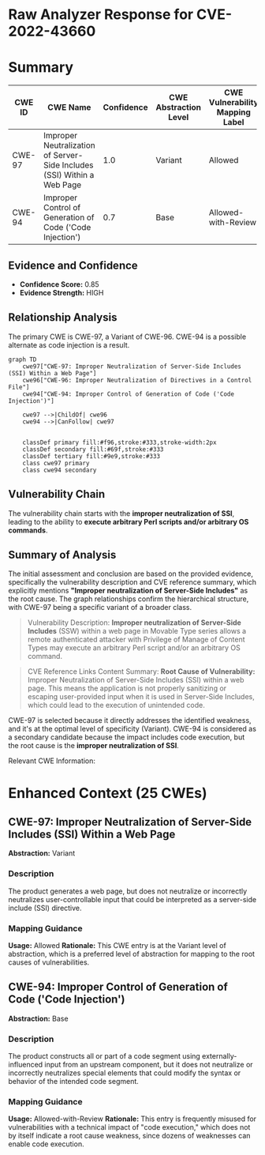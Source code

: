 # Raw Analyzer Response for CVE-2022-43660

# Summary
| CWE ID | CWE Name | Confidence | CWE Abstraction Level | CWE Vulnerability Mapping Label | CWE-Vulnerability Mapping Notes |
|---|---|---|---|---|---|
| CWE-97 | Improper Neutralization of Server-Side Includes (SSI) Within a Web Page | 1.0 | Variant | Allowed | Primary CWE |
| CWE-94 | Improper Control of Generation of Code ('Code Injection') | 0.7 | Base | Allowed-with-Review | Secondary Candidate |

## Evidence and Confidence

*   **Confidence Score:** 0.85
*   **Evidence Strength:** HIGH

## Relationship Analysis
The primary CWE is CWE-97, a Variant of CWE-96. CWE-94 is a possible alternate as code injection is a result.

```mermaid
graph TD
    cwe97["CWE-97: Improper Neutralization of Server-Side Includes (SSI) Within a Web Page"]
    cwe96["CWE-96: Improper Neutralization of Directives in a Control File"]
    cwe94["CWE-94: Improper Control of Generation of Code ('Code Injection')"]

    cwe97 -->|ChildOf| cwe96
    cwe94 -->|CanFollow| cwe97
    

    classDef primary fill:#f96,stroke:#333,stroke-width:2px
    classDef secondary fill:#69f,stroke:#333
    classDef tertiary fill:#9e9,stroke:#333
    class cwe97 primary
    class cwe94 secondary
```

## Vulnerability Chain
The vulnerability chain starts with the **improper neutralization of SSI**, leading to the ability to **execute arbitrary Perl scripts and/or arbitrary OS commands**.

## Summary of Analysis
The initial assessment and conclusion are based on the provided evidence, specifically the vulnerability description and CVE reference summary, which explicitly mentions **"Improper neutralization of Server-Side Includes"** as the root cause. The graph relationships confirm the hierarchical structure, with CWE-97 being a specific variant of a broader class.

> Vulnerability Description: **Improper neutralization of Server-Side Includes** (SSW) within a web page in Movable Type series allows a remote authenticated attacker with Privilege of Manage of Content Types may execute an arbitrary Perl script and/or an arbitrary OS command.

> CVE Reference Links Content Summary: **Root Cause of Vulnerability:** Improper Neutralization of Server-Side Includes (SSI) within a web page. This means the application is not properly sanitizing or escaping user-provided input when it is used in Server-Side Includes, which could lead to the execution of unintended code.

CWE-97 is selected because it directly addresses the identified weakness, and it's at the optimal level of specificity (Variant). CWE-94 is considered as a secondary candidate because the impact includes code execution, but the root cause is the **improper neutralization of SSI**.

Relevant CWE Information:

# Enhanced Context (25 CWEs)

## CWE-97: Improper Neutralization of Server-Side Includes (SSI) Within a Web Page
**Abstraction:** Variant

### Description
The product generates a web page, but does not neutralize or incorrectly neutralizes user-controllable input that could be interpreted as a server-side include (SSI) directive.

### Mapping Guidance
**Usage:** Allowed
**Rationale:** This CWE entry is at the Variant level of abstraction, which is a preferred level of abstraction for mapping to the root causes of vulnerabilities.

## CWE-94: Improper Control of Generation of Code ('Code Injection')
**Abstraction:** Base

### Description
The product constructs all or part of a code segment using externally-influenced input from an upstream component, but it does not neutralize or incorrectly neutralizes special elements that could modify the syntax or behavior of the intended code segment.

### Mapping Guidance
**Usage:** Allowed-with-Review
**Rationale:** This entry is frequently misused for vulnerabilities with a technical impact of "code execution," which does not by itself indicate a root cause weakness, since dozens of weaknesses can enable code execution.